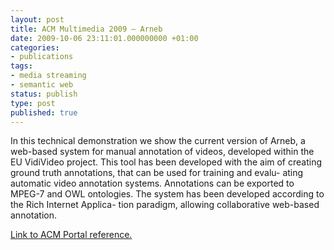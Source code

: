 ```yaml
---
layout: post
title: ACM Multimedia 2009 – Arneb
date: 2009-10-06 23:11:01.000000000 +01:00
categories:
- publications
tags:
- media streaming
- semantic web
status: publish
type: post
published: true
---
```

<p>In this technical demonstration we show the current version of Arneb, a web-based system for manual annotation of videos, developed within the EU VidiVideo project. This tool has been developed with the aim of creating ground truth annotations, that can be used for training and evalu- ating automatic video annotation systems. Annotations can be exported to MPEG-7 and OWL ontologies. The system has been developed according to the Rich Internet Applica- tion paradigm, allowing collaborative web-based annotation.</p>
<p><a href="http://portal.acm.org/citation.cfm?id=1631470">Link to ACM Portal reference.</a></p>
